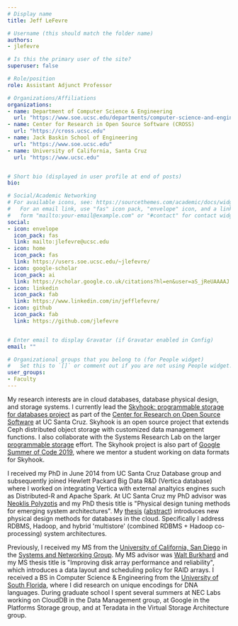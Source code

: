 ```yaml
---
# Display name
title: Jeff LeFevre

# Username (this should match the folder name)
authors:
- jlefevre

# Is this the primary user of the site?
superuser: false

# Role/position
role: Assistant Adjunct Professor

# Organizations/Affiliations
organizations:
- name: Department of Computer Science & Engineering
  url: "https://www.soe.ucsc.edu/departments/computer-science-and-engineering"
- name: Center for Research in Open Source Software (CROSS)
  url: "https://cross.ucsc.edu"
- name: Jack Baskin School of Engineering
  url: "https://www.soe.ucsc.edu"
- name: University of California, Santa Cruz
  url: "https://www.ucsc.edu"


# Short bio (displayed in user profile at end of posts)
bio:

# Social/Academic Networking
# For available icons, see: https://sourcethemes.com/academic/docs/widgets/#icons
#   For an email link, use "fas" icon pack, "envelope" icon, and a link in the
#   form "mailto:your-email@example.com" or "#contact" for contact widget.
social:
- icon: envelope
  icon_pack: fas
  link: mailto:jlefevre@ucsc.edu
- icon: home
  icon_pack: fas
  link: https://users.soe.ucsc.edu/~jlefevre/
- icon: google-scholar
  icon_pack: ai
  link: https://scholar.google.co.uk/citations?hl=en&user=aS_jReUAAAAJ
- icon: linkedin
  icon_pack: fab
  link: https://www.linkedin.com/in/jefflefevre/
- icon: github
  icon_pack: fab
  link: https://github.com/jlefevre


# Enter email to display Gravatar (if Gravatar enabled in Config)
email: ""

# Organizational groups that you belong to (for People widget)
#   Set this to `[]` or comment out if you are not using People widget.  
user_groups:
- Faculty
---
```

My research interests are in cloud databases, database physical design, and storage systems. I currently lead the [Skyhook: programmable storage for databases project](https://skyhookdm.com) as part of the [Center for Research on Open Source Software](https://cross.ucsc.edu) at UC Santa Cruz. Skyhook is an open source project that extends Ceph distributed object storage with customized data management functions. I also collaborate with the Systems Research Lab on the larger [programmable storage](http://www.programmability.us/) effort. The Skyhook project is also part of [Google Summer of Code 2019](https://summerofcode.withgoogle.com/organizations/4813203146539008/), where we mentor a student working on data formats for Skyhook.

I received my PhD in June 2014 from UC Santa Cruz Database group and subsequently joined Hewlett Packard Big Data R&D (Vertica database) where I worked on integrating Vertica with external analtyics engines such as Distributed-R and Apache Spark. At UC Santa Cruz my PhD advisor was [Neoklis Polyzotis](https://research.google.com/pubs/NeoklisPolyzotis.html) and my PhD thesis title is "Physical design tuning methods for emerging system architectures". My [thesis](http://escholarship.org/uc/item/7ck0q3nn) ([abstract](https://users.soe.ucsc.edu/~jlefevre/abstract.txt)) introduces new physical design methods for databases in the cloud. Specifically I address RDBMS, Hadoop, and hybrid 'multistore' (combined RDBMS + Hadoop co-processing) system architectures.

Previously, I received my MS from the [University of California, San Diego](http://www-cse.ucsd.edu/) in the [Systems and Networking Group](http://www.sysnet.ucsd.edu/sysnet/). My MS advisor was [Walt Burkhard](http://www.jacobsschool.ucsd.edu/faculty/faculty_bios/index.sfe?fmp_recid=100) and my MS thesis title is "Improving disk array performance and reliability", which introduces a data layout and scheduling policy for RAID arrays. I received a BS in Computer Science & Engineering from the [University of South Florida](http://www.cse.usf.edu/), where I did research on unique encodings for DNA languages. During graduate school I spent several summers at NEC Labs working on CloudDB in the Data Management group, at Google in the Platforms Storage group, and at Teradata in the Virtual Storage Architecture group.
